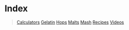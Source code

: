 <!-- TITLE: Tardigrade Beer -->
# Index
> [Calculators](calculators)
> [Gelatin](gelatin)
> [Hops](hops-wheel)
> [Malts](malts)
> [Mash](mash-temperature)
> [Recipes](recipes)
> [Videos](videos)